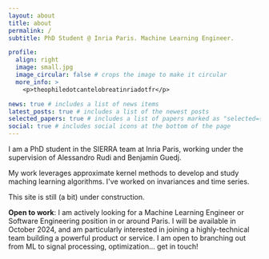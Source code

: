 ```yaml
---
layout: about
title: about
permalink: /
subtitle: PhD Student @ Inria Paris. Machine Learning Engineer.

profile:
  align: right
  image: small.jpg
  image_circular: false # crops the image to make it circular
  more_info: >
    <p>theophiledotcantelobreatinriadotfr</p>

news: true # includes a list of news items
latest_posts: true # includes a list of the newest posts
selected_papers: true # includes a list of papers marked as "selected={true}"
social: true # includes social icons at the bottom of the page
---
```


I am a PhD student in the SIERRA team at Inria Paris, working under the supervision of Alessandro Rudi and Benjamin Guedj.

My work leverages approximate kernel methods to develop and study maching learning algorithms. I've worked on invariances and time series.

This site is still (a bit) under construction.

**Open to work**: I am actively looking for a Machine Learning Engineer or Software Engineering position in or around Paris. I will be available in October 2024, and am particularly interested in joining a highly-technical team building a powerful product or service. I am open to branching out from ML to signal processing, optimization... get in touch!
